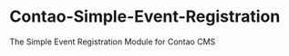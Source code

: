 Contao-Simple-Event-Registration
================================

The Simple Event Registration Module for Contao CMS
